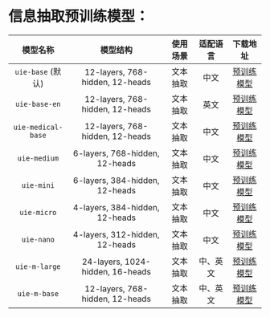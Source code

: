 # 信息抽取预训练模型：

 | 模型名称 |  模型结构  | 使用场景  | 适配语言 | 下载地址 |
  | :---: | :--------: | :--------: | :--------: |:--------: |
  | `uie-base` (默认)| 12-layers, 768-hidden, 12-heads | 文本抽取 | 中文 |[预训练模型](https://bj.bcebos.com/paddlenlp/models/transformers/uie/uie_base.pdparams) |
  | `uie-base-en` | 12-layers, 768-hidden, 12-heads | 文本抽取 | 英文 |[预训练模型](https://bj.bcebos.com/paddlenlp/models/transformers/uie/uie_base_en.pdparams) |
  | `uie-medical-base` | 12-layers, 768-hidden, 12-heads | 文本抽取 | 中文 |[预训练模型](https://bj.bcebos.com/paddlenlp/taskflow/information_extraction/uie_medium_v1.0/model_state.pdparams) |
  | `uie-medium`| 6-layers, 768-hidden, 12-heads | 文本抽取 | 中文 |[预训练模型](https://bj.bcebos.com/paddlenlp/models/transformers/uie/uie_medium.pdparams) |
  | `uie-mini`| 6-layers, 384-hidden, 12-heads | 文本抽取 | 中文 |[预训练模型](https://bj.bcebos.com/paddlenlp/models/transformers/uie/uie_mini.pdparams) |
  | `uie-micro`| 4-layers, 384-hidden, 12-heads | 文本抽取 | 中文 |[预训练模型](https://bj.bcebos.com/paddlenlp/models/transformers/uie/uie_micro.pdparams) |
  | `uie-nano`| 4-layers, 312-hidden, 12-heads | 文本抽取 | 中文 |[预训练模型](https://bj.bcebos.com/paddlenlp/models/transformers/uie/uie_nano.pdparams) |
  | `uie-m-large`| 24-layers, 1024-hidden, 16-heads | 文本抽取 | 中、英文 |[预训练模型](https://paddlenlp.bj.bcebos.com/models/transformers/uie_m/uie_m_large.pdparams) |
  | `uie-m-base`| 12-layers, 768-hidden, 12-heads | 文本抽取 | 中、英文 |[预训练模型](https://paddlenlp.bj.bcebos.com/models/transformers/uie_m/uie_m_base.pdparams) |
